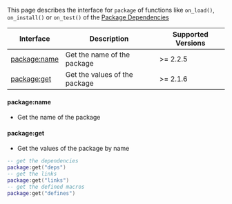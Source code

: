 
This page describes the interface for `package` of functions like `on_load()`, `on_install()` or `on_test()` of the [Package Dependencies](manual/package_dependencies.md)

| Interface                    | Description                   | Supported Versions |
| ---------------------------- | ----------------------------- | ------------------ |
| [package:name](#packagename) | Get the name of the package   | >= 2.2.5           |
| [package:get](#packageget)   | Get the values of the package | >= 2.1.6           |

#### package:name

- Get the name of the package

#### package:get

- Get the values of the package by name

```lua
-- get the dependencies
package:get("deps")
-- get the links
package:get("links")
-- get the defined macros
package:get("defines")
```